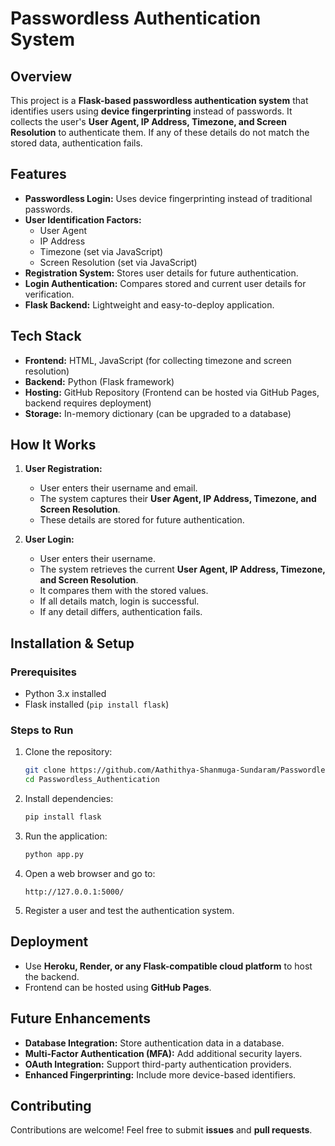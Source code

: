 # Passwordless Authentication System

## Overview
This project is a **Flask-based passwordless authentication system** that identifies users using **device fingerprinting** instead of passwords. It collects the user's **User Agent, IP Address, Timezone, and Screen Resolution** to authenticate them. If any of these details do not match the stored data, authentication fails.

## Features
- **Passwordless Login:** Uses device fingerprinting instead of traditional passwords.
- **User Identification Factors:**
  - User Agent
  - IP Address
  - Timezone (set via JavaScript)
  - Screen Resolution (set via JavaScript)
- **Registration System:** Stores user details for future authentication.
- **Login Authentication:** Compares stored and current user details for verification.
- **Flask Backend:** Lightweight and easy-to-deploy application.

## Tech Stack
- **Frontend:** HTML, JavaScript (for collecting timezone and screen resolution)
- **Backend:** Python (Flask framework)
- **Hosting:** GitHub Repository (Frontend can be hosted via GitHub Pages, backend requires deployment)
- **Storage:** In-memory dictionary (can be upgraded to a database)

## How It Works
1. **User Registration:**
   - User enters their username and email.
   - The system captures their **User Agent, IP Address, Timezone, and Screen Resolution**.
   - These details are stored for future authentication.

2. **User Login:**
   - User enters their username.
   - The system retrieves the current **User Agent, IP Address, Timezone, and Screen Resolution**.
   - It compares them with the stored values.
   - If all details match, login is successful.
   - If any detail differs, authentication fails.

## Installation & Setup
### Prerequisites
- Python 3.x installed
- Flask installed (`pip install flask`)

### Steps to Run
1. Clone the repository:
   ```bash
   git clone https://github.com/Aathithya-Shanmuga-Sundaram/Passwordless_Authentication.git
   cd Passwordless_Authentication
   ```
2. Install dependencies:
   ```bash
   pip install flask
   ```
3. Run the application:
   ```bash
   python app.py
   ```
4. Open a web browser and go to:
   ```
   http://127.0.0.1:5000/
   ```
5. Register a user and test the authentication system.

## Deployment
- Use **Heroku, Render, or any Flask-compatible cloud platform** to host the backend.
- Frontend can be hosted using **GitHub Pages**.

## Future Enhancements
- **Database Integration:** Store authentication data in a database.
- **Multi-Factor Authentication (MFA):** Add additional security layers.
- **OAuth Integration:** Support third-party authentication providers.
- **Enhanced Fingerprinting:** Include more device-based identifiers.

## Contributing
Contributions are welcome! Feel free to submit **issues** and **pull requests**.
